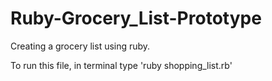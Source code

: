 # Ruby-Grocery_List-Prototype
Creating a grocery list using ruby.

To run this file, in terminal type 'ruby shopping_list.rb'
